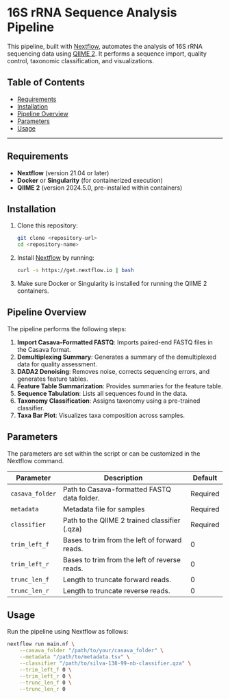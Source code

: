 # 16S rRNA Sequence Analysis Pipeline

This pipeline, built with [Nextflow](https://www.nextflow.io/), automates the analysis of 16S rRNA sequencing data using [QIIME 2](https://qiime2.org/). It performs a sequence import, quality control, taxonomic classification, and visualizations.

## Table of Contents

- [Requirements](#requirements)
- [Installation](#installation)
- [Pipeline Overview](#pipeline-overview)
- [Parameters](#parameters)
- [Usage](#usage)



---

## Requirements

- **Nextflow** (version 21.04 or later)
- **Docker** or **Singularity** (for containerized execution)
- **QIIME 2** (version 2024.5.0, pre-installed within containers)

## Installation

1. Clone this repository:
    ```bash
    git clone <repository-url>
    cd <repository-name>
    ```

2. Install [Nextflow](https://www.nextflow.io/docs/latest/getstarted.html) by running:
    ```bash
    curl -s https://get.nextflow.io | bash
    ```

3. Make sure Docker or Singularity is installed for running the QIIME 2 containers.

## Pipeline Overview

The pipeline performs the following steps:

1. **Import Casava-Formatted FASTQ**: Imports paired-end FASTQ files in the Casava format.
2. **Demultiplexing Summary**: Generates a summary of the demultiplexed data for quality assessment.
3. **DADA2 Denoising**: Removes noise, corrects sequencing errors, and generates feature tables.
4. **Feature Table Summarization**: Provides summaries for the feature table.
5. **Sequence Tabulation**: Lists all sequences found in the data.
6. **Taxonomy Classification**: Assigns taxonomy using a pre-trained classifier.
7. **Taxa Bar Plot**: Visualizes taxa composition across samples.

## Parameters

The parameters are set within the script or can be customized in the Nextflow command.

| Parameter       | Description                                     | Default |
|-----------------|-------------------------------------------------|---------|
| `casava_folder` | Path to Casava-formatted FASTQ data folder.     | Required |
| `metadata`      | Metadata file for samples                       | Required |
| `classifier`    | Path to the QIIME 2 trained classifier (.qza)   | Required |
| `trim_left_f`   | Bases to trim from the left of forward reads.   | 0       |
| `trim_left_r`   | Bases to trim from the left of reverse reads.   | 0       |
| `trunc_len_f`   | Length to truncate forward reads.               | 0       |
| `trunc_len_r`   | Length to truncate reverse reads.               | 0       |

## Usage

Run the pipeline using Nextflow as follows:

```bash
nextflow run main.nf \
    --casava_folder "/path/to/your/casava_folder" \
    --metadata "/path/to/metadata.tsv" \
    --classifier "/path/to/silva-138-99-nb-classifier.qza" \
    --trim_left_f 0 \
    --trim_left_r 0 \
    --trunc_len_f 0 \
    --trunc_len_r 0

